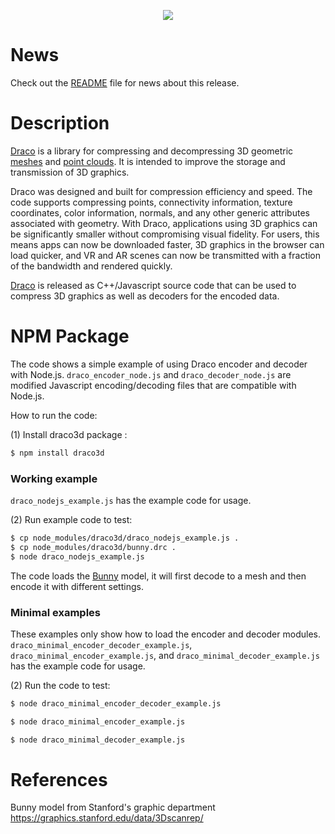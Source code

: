 
<p align="center">
<img src="https://github.com/google/draco/raw/master/docs/DracoLogo.jpeg" />
</p>

News
=======

Check out the [README](https://github.com/google/draco/blob/1.5.6/README.md)
file for news about this release.

Description
===========

[Draco] is a library for compressing and decompressing 3D geometric [meshes] and
[point clouds]. It is intended to improve the storage and transmission of 3D
graphics.

Draco was designed and built for compression efficiency and speed. The code
supports compressing points, connectivity information, texture coordinates,
color information, normals, and any other generic attributes associated with
geometry. With Draco, applications using 3D graphics can be significantly
smaller without compromising visual fidelity. For users, this means apps can
now be downloaded faster, 3D graphics in the browser can load quicker, and VR
and AR scenes can now be transmitted with a fraction of the bandwidth and
rendered quickly.

[Draco] is released as C++/Javascript source code that can be used to compress 3D
graphics as well as decoders for the encoded data.

NPM Package
===========

The code shows a simple example of using Draco encoder and decoder with Node.js.
`draco_encoder_node.js` and `draco_decoder_node.js` are modified Javascript
encoding/decoding files that are compatible with Node.js.

How to run the code:

(1) Install draco3d package :

~~~~~ bash
$ npm install draco3d
~~~~~

### Working example
`draco_nodejs_example.js` has the example code for usage.

(2) Run example code to test:

~~~~~ bash
$ cp node_modules/draco3d/draco_nodejs_example.js .
$ cp node_modules/draco3d/bunny.drc .
$ node draco_nodejs_example.js
~~~~~

The code loads the [Bunny] model, it will first decode to a mesh
and then encode it with different settings.


### Minimal examples
These examples only show how to load the encoder and decoder modules. `draco_minimal_encoder_decoder_example.js`, `draco_minimal_encoder_example.js`, and `draco_minimal_decoder_example.js` has the example code for usage.

(2) Run the code to test:

~~~~~ bash
$ node draco_minimal_encoder_decoder_example.js
~~~~~

~~~~~ bash
$ node draco_minimal_encoder_example.js
~~~~~

~~~~~ bash
$ node draco_minimal_decoder_example.js
~~~~~

References
==========
[Draco]: https://github.com/google/draco
[meshes]: https://en.wikipedia.org/wiki/Polygon_mesh
[point clouds]: https://en.wikipedia.org/wiki/Point_cloud
[Bunny]: https://graphics.stanford.edu/data/3Dscanrep/

Bunny model from Stanford's graphic department <https://graphics.stanford.edu/data/3Dscanrep/>
